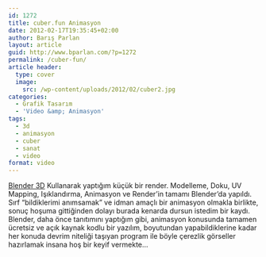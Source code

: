 ```yaml
---
id: 1272
title: cuber.fun Animasyon
date: 2012-02-17T19:35:45+02:00
author: Barış Parlan
layout: article
guid: http://www.bparlan.com/?p=1272
permalink: /cuber-fun/
article header:
  type: cover
  image:
    src: /wp-content/uploads/2012/02/cuber2.jpg
categories:
  - Grafik Tasarım
  - 'Video &amp; Animasyon'
tags:
  - 3d
  - animasyon
  - cuber
  - sanat
  - video
format: video
---
```


<a title="Blender 3D" href="http://www.blender.org" target="_blank">Blender 3D</a> Kullanarak yaptığım küçük bir render. Modelleme, Doku, UV Mapping, Işıklandırma, Animasyon ve Render&#8217;in tamamı Blender&#8217;da yapıldı. Sırf &#8220;bildiklerimi anımsamak&#8221; ve idman amaçlı bir animasyon olmakla birlikte, sonuç hoşuma gittiğinden dolayı burada kenarda dursun istedim bir kaydı. Blender, daha önce tanıtımını yaptığım gibi, animasyon konusunda tamamen ücretsiz ve açık kaynak kodlu bir yazılım, boyutundan yapabildiklerine kadar her konuda devrim niteliği taşıyan program ile böyle çerezlik görseller hazırlamak insana hoş bir keyif vermekte&#8230;



&nbsp;
